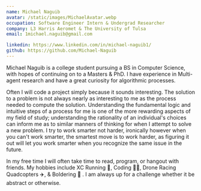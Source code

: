 ```yaml
---
name: Michael Naguib
avatar: /static/images/MichaelAvatar.webp
occupation: Software Engineer Intern & Undergrad Researcher
company: L3 Harris Aeromet & The University of Tulsa
email: 1michael.naguib@gmail.com

linkedin: https://www.linkedin.com/in/michael-naguib1/
github: https://github.com/Michael-Naguib
---
```


Michael Naguib is a college student pursuing a BS in Computer Science, with hopes of continuing on to a Masters & PhD.
I have experience in Multi-agent research and have a great curiosity for algorithmic processes.

Often I will code a project simply because it sounds interesting. The solution to a problem is not always nearly as
interesting to me as the process needed to compute the solution. Understanding the fundamental logic and intuitive
steps of a process for me is one of the more rewarding aspects of my field of study; understanding the rationality of
an individual's choices can inform me as to similar manners of thinking for when I attempt to solve a new problem.
I try to work smarter not harder, ironically however when you can't work smarter, the smartest move is to work harder,
as figuring it out will let you work smarter when you recognize the same issue in the future.

In my free time I will often take time to read, program, or hangout with friends. My hobbies include XC Running
🏃, Coding 👨‍💻, Drone Racing Quadcopters ✈️, & Boldering 🧗 . I am always up for a challenge whether it be abstract
or otherwise.
